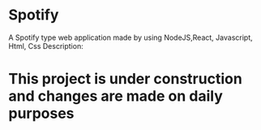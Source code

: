 # Spotify
A Spotify type web application made by using NodeJS,React, Javascript, Html, Css
Description:
# This project is under construction and changes are made on daily purposes

